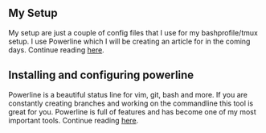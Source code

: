 ## My Setup

My setup are just a couple of config files that I use for my bashprofile/tmux setup. 
I use Powerline which I will be creating an article for in the coming days. 
Continue reading [here](./pages/setup.md).

## Installing and configuring powerline

Powerline is a beautiful status line for vim, git, bash and more. If you are constantly creating branches and working on the commandline this tool is great for you. Powerline is full of features and has become one of my most important tools. 
Continue reading [here](./pages/installing_powerline.md).
